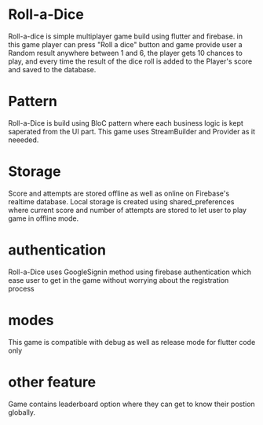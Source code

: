 # Roll-a-Dice

Roll-a-dice is simple multiplayer game build using flutter and firebase.
in this game player can press "Roll a dice" button and game provide user a Random result anywhere between 1 and 6, the player gets 10 chances to play, and every time the result of the dice roll is added to the Player's score and saved to the database.

# Pattern
Roll-a-Dice is build using BloC pattern where each business logic is kept saperated from the UI part. This game uses StreamBuilder and Provider as it neeeded.

# Storage
Score and attempts are stored offline as well as online on Firebase's realtime database. Local storage is created using shared_preferences where current score and number of attempts are stored to let user to play game in offline mode.

# authentication
Roll-a-Dice uses GoogleSignin method using firebase authentication which ease user to get in the game without worrying about the registration process

# modes
This game is compatible with debug as well as release mode for flutter code only

# other feature
Game contains leaderboard option where they can get to know their postion globally.
